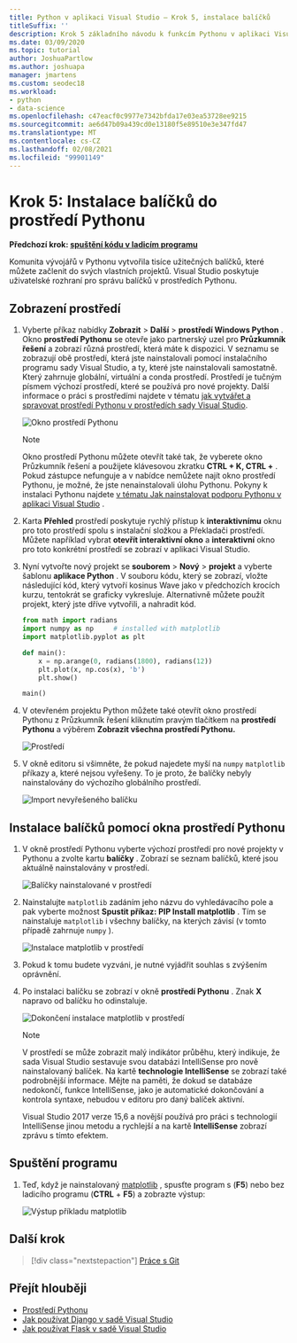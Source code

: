 ```yaml
---
title: Python v aplikaci Visual Studio – Krok 5, instalace balíčků
titleSuffix: ''
description: Krok 5 základního návodu k funkcím Pythonu v aplikaci Visual Studio, které demonstrují funkce sady Visual Studio pro správu balíčků v prostředí Pythonu.
ms.date: 03/09/2020
ms.topic: tutorial
author: JoshuaPartlow
ms.author: joshuapa
manager: jmartens
ms.custom: seodec18
ms.workload:
- python
- data-science
ms.openlocfilehash: c47eacf0c9977e7342bfda17e03ea53728ee9215
ms.sourcegitcommit: ae6d47b09a439cd0e13180f5e89510e3e347fd47
ms.translationtype: MT
ms.contentlocale: cs-CZ
ms.lasthandoff: 02/08/2021
ms.locfileid: "99901149"
---
```

# <a name="step-5-install-packages-in-your-python-environment"></a>Krok 5: Instalace balíčků do prostředí Pythonu

**Předchozí krok: [spuštění kódu v ladicím programu](tutorial-working-with-python-in-visual-studio-step-04-debugging.md)**

Komunita vývojářů v Pythonu vytvořila tisíce užitečných balíčků, které můžete začlenit do svých vlastních projektů. Visual Studio poskytuje uživatelské rozhraní pro správu balíčků v prostředích Pythonu.

## <a name="view-environments"></a>Zobrazení prostředí

1. Vyberte příkaz nabídky **Zobrazit**  >  **Další**  >  **prostředí Windows Python** . Okno **prostředí Pythonu** se otevře jako partnerský uzel pro **Průzkumník řešení** a zobrazí různá prostředí, která máte k dispozici. V seznamu se zobrazují obě prostředí, která jste nainstalovali pomocí instalačního programu sady Visual Studio, a ty, které jste nainstalovali samostatně. Který zahrnuje globální, virtuální a conda prostředí. Prostředí je tučným písmem výchozí prostředí, které se používá pro nové projekty. Další informace o práci s prostředími najdete v tématu [jak vytvářet a spravovat prostředí Pythonu v prostředích sady Visual Studio](managing-python-environments-in-visual-studio.md).

   ![Okno prostředí Pythonu](media/environments/environments-default-view-2019.png)

   > [!NOTE]
   > Okno prostředí Pythonu můžete otevřít také tak, že vyberete okno Průzkumník řešení a použijete klávesovou zkratku **CTRL + K, CTRL +** . Pokud zástupce nefunguje a v nabídce nemůžete najít okno prostředí Pythonu, je možné, že jste nenainstalovali úlohu Pythonu. Pokyny k instalaci Pythonu najdete [v tématu Jak nainstalovat podporu Pythonu v aplikaci Visual Studio](installing-python-support-in-visual-studio.md) .

2. Karta **Přehled** prostředí poskytuje rychlý přístup k **interaktivnímu** oknu pro toto prostředí spolu s instalační složkou a Překladači prostředí. Můžete například vybrat **otevřít interaktivní okno** a **interaktivní** okno pro toto konkrétní prostředí se zobrazí v aplikaci Visual Studio.

3. Nyní vytvořte nový projekt se **souborem**  >  **Nový**  >  **projekt** a vyberte šablonu **aplikace Python** . V souboru kódu, který se zobrazí, vložte následující kód, který vytvoří kosinus Wave jako v předchozích krocích kurzu, tentokrát se graficky vykresluje. Alternativně můžete použít projekt, který jste dříve vytvořili, a nahradit kód.

    ```python
    from math import radians
    import numpy as np     # installed with matplotlib
    import matplotlib.pyplot as plt

    def main():
        x = np.arange(0, radians(1800), radians(12))
        plt.plot(x, np.cos(x), 'b')
        plt.show()

    main()
    ```

4. V otevřeném projektu Python můžete také otevřít okno prostředí Pythonu z Průzkumník řešení kliknutím pravým tlačítkem na **prostředí Pythonu** a výběrem **Zobrazit všechna prostředí Pythonu.**

   ![Prostředí](media/environments/environments-view-all-2019.png)

5. V okně editoru si všimněte, že pokud najedete myší na `numpy` `matplotlib` příkazy a, které nejsou vyřešeny. To je proto, že balíčky nebyly nainstalovány do výchozího globálního prostředí.

   ![Import nevyřešeného balíčku](media/packages-unresolved-import.png)

## <a name="install-packages-using-the-python-environments-window"></a>Instalace balíčků pomocí okna prostředí Pythonu

1. V okně prostředí Pythonu vyberte výchozí prostředí pro nové projekty v Pythonu a zvolte kartu **balíčky** . Zobrazí se seznam balíčků, které jsou aktuálně nainstalovány v prostředí.

   ![Balíčky nainstalované v prostředí](media/environments/environments-installed-packages-2019.png)

2. Nainstalujte `matplotlib` zadáním jeho názvu do vyhledávacího pole a pak vyberte možnost **Spustit příkaz: PIP Install matplotlib** . Tím se nainstaluje `matplotlib` i všechny balíčky, na kterých závisí (v tomto případě zahrnuje `numpy` ).

   ![Instalace matplotlib v prostředí](media/environments/environments-add-matplotlib-2019.png)

5. Pokud k tomu budete vyzváni, je nutné vyjádřit souhlas s zvýšením oprávnění.

6. Po instalaci balíčku se zobrazí v okně **prostředí Pythonu** . Znak **X** napravo od balíčku ho odinstaluje.

   ![Dokončení instalace matplotlib v prostředí](media/environments/environments-add-matplotlib2-2019.png)

   > [!NOTE]
   > V prostředí se může zobrazit malý indikátor průběhu, který indikuje, že sada Visual Studio sestavuje svou databázi IntelliSense pro nově nainstalovaný balíček. Na kartě **technologie IntelliSense** se zobrazí také podrobnější informace. Mějte na paměti, že dokud se databáze nedokončí, funkce IntelliSense, jako je automatické dokončování a kontrola syntaxe, nebudou v editoru pro daný balíček aktivní.
   >
   > Visual Studio 2017 verze 15,6 a novější používá pro práci s technologií IntelliSense jinou metodu a rychlejší a na kartě **IntelliSense** zobrazí zprávu s tímto efektem.

## <a name="run-the-program"></a>Spuštění programu

1. Teď, když je nainstalovaný [matplotlib](https://matplotlib.org/) , spusťte program s (**F5**) nebo bez ladicího programu (**CTRL** + **F5**) a zobrazte výstup:

   ![Výstup příkladu matplotlib](media/environments/environments-add-matplotlib3.png)

## <a name="next-step"></a>Další krok

> [!div class="nextstepaction"]
> [Práce s Git](tutorial-working-with-python-in-visual-studio-step-06-working-with-git.md)

## <a name="go-deeper"></a>Přejít hlouběji

- [Prostředí Pythonu](managing-python-environments-in-visual-studio.md)
- [Jak používat Django v sadě Visual Studio](learn-django-in-visual-studio-step-01-project-and-solution.md)
- [Jak používat Flask v sadě Visual Studio](learn-flask-visual-studio-step-01-project-solution.md)

